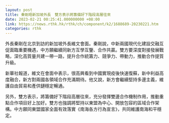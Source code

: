 ```yaml
---
layout: post
title: 秦剛晤新加坡外長　雙方表示將籌備好下階段高層往來
date: 2023-02-21 00:25:41.000000000 +08:00
link: https://news.rthk.hk/rthk/ch/component/k2/1688689-20230221.htm
categories: rthk
---
```


外長秦剛在北京到訪的新加坡外長維文會面。秦剛說，中新兩國現代化建設交融互促面臨重要機遇，中方願繼續同新方互學互鑒、合作共贏。雙方要深度對接發展戰略，深化高質量共建一帶一路，提升合作統籌力、競爭力、帶動力，推動合作提質升級。

新華社報道，維文在會面中表示，很高興看到中國實現疫後快速復蘇，新中利益高度融合，新方對兩國各領域合作充滿期待。他又說，新方會繼續堅持多邊主義，維護自由貿易和產供鏈穩定暢通。

另外，雙方表示，將籌備好下階段高層往來，充分發揮雙邊合作機制作用，推動重點合作項目好上加好。雙方也強調將堅持以東盟為中心、開放包容的區域合作架構。中方願同東盟國家全面有效落實《南海各方行為宣言》，共同維護南海和平穩定。
